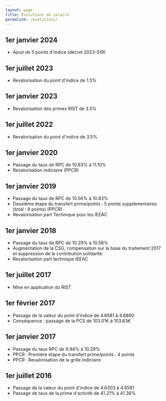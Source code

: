 ```yaml
---
layout: page
title: Évolutions de salaire
permalink: /evolutions/
---
```


## 1er janvier 2024

* Ajout de 5 points d'indice (décret 2023-519)

## 1er juillet 2023

* Revalorisation du point d'indice de 1.5%

## 1er janvier 2023

* Revalorisation des primes RIST de 3.5%

## 1er juillet 2022

* Revalorisation du point d'indice de 3.5%

## 1er janvier 2020

* Passage du taux de RPC de 10.83% à 11.10%
* Revalorisation indiciaire (PPCR)

## 1er janvier 2019

* Passage du taux de RPC de 10.56% à 10.83%
* Deuxième étape du transfert prime/points : 5 points supplémentaires (total : 9 points) (PPCR)
* Revalorisation part Technique pour les IEEAC

## 1er janvier 2018

* Passage du taux de RPC de 10.29% à 10.56%
* Augmentation de la CSG, compensation sur la base du traitement 2017 et suppression de la contribution solidarité
* Revalorisation part technique IEEAC

## 1er juillet 2017

* Mise en application du RIST

## 1er février 2017

* Passage de la valeur du point d'indice de 4.6581 à 4.6860
* Conséquence : passage de la PCS de 103.01€ à 103.63€

## 1er janvier 2017

* Passage du taux RPC de 9.94% à 10.29%
* PPCR : Première étape du transfert prime/points : 4 points
* PPCR : Revalorisation de la grille indiciaire 

## 1er juillet 2016

* Passage de la valeur du point d'indice de 4.6303 à 4.6581
* Passage de taux de la prime d'activité de 41.21% à 41.38%
